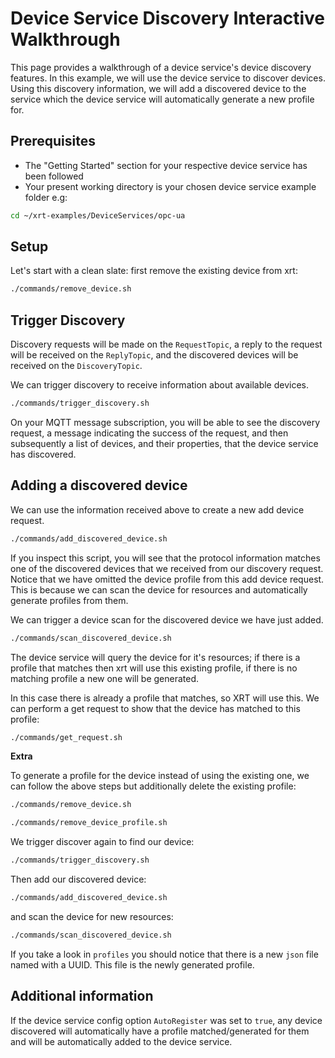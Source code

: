 # Device Service Discovery Interactive Walkthrough

This page provides a walkthrough of a device service's device discovery features. In this example, we will use the device service to discover devices. Using this discovery information, we will add a discovered device to the service which the device service will automatically generate a new profile for.

## Prerequisites

* The "Getting Started" section for your respective device service has been followed 
* Your present working directory is your chosen device service example folder e.g:

```bash
cd ~/xrt-examples/DeviceServices/opc-ua
```

## Setup

Let's start with a clean slate: first remove the existing device from xrt:

```bash
./commands/remove_device.sh
```

## Trigger Discovery

Discovery requests will be made on the `RequestTopic`, a reply to the request will be received on the `ReplyTopic`, and the discovered devices will be received on the `DiscoveryTopic`.

We can trigger discovery to receive information about available devices.

```bash
./commands/trigger_discovery.sh
```

On your MQTT message subscription, you will be able to see the discovery request, a message indicating the success of the request, and then subsequently a list of devices, and their properties, that the device service has discovered.

## Adding a discovered device

We can use the information received above to create a new add device request.

```bash
./commands/add_discovered_device.sh
```

If you inspect this script, you will see that the protocol information matches one of the discovered devices that we received from our discovery request. Notice that we have omitted the device profile from this add device request. This is because we can scan the device for resources and automatically generate profiles from them.

We can trigger a device scan for the discovered device we have just added.

```bash
./commands/scan_discovered_device.sh
```

The device service will query the device for it's resources; if there is a profile that matches then xrt will use this existing profile, if there is no matching profile a new one will be generated.  

In this case there is already a profile that matches, so XRT will use this. We can perform a get request to show that the device has matched to this profile:

```bash
./commands/get_request.sh
```

**Extra**

To generate a profile for the device instead of using the existing one, we can follow the above steps but additionally delete the existing profile:

```bash
./commands/remove_device.sh
```

```bash
./commands/remove_device_profile.sh
```

We trigger discover again to find our device:

```bash
./commands/trigger_discovery.sh
```

Then add our discovered device:

```bash
./commands/add_discovered_device.sh
```

and scan the device for new resources:

```bash
./commands/scan_discovered_device.sh
```

If you take a look in `profiles` you should notice that there is a new `json` file named with a UUID. This file is the newly generated profile.

## Additional information

If the device service config option `AutoRegister` was set to `true`, any device discovered will automatically have a profile matched/generated for them and will be automatically added to the device service.
